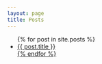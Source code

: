 ```yaml
---
layout: page
title: Posts
---
```


<ul>
  {% for post in site.posts %}
  <li><a href="{{ post.url }}">{{ post.title }}</li>
  {% endfor %}
</ul>
